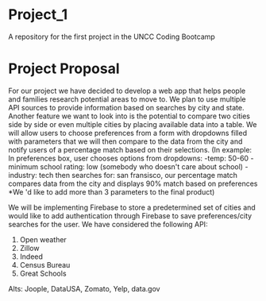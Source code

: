 # Project_1
A repository for the first project in the UNCC Coding Bootcamp

# Project Proposal

For our project we have decided to develop a web app that helps people and families research potential areas to move to. We plan to use multiple API sources to provide information based on searches by city and state. Another feature we want to look into is the potential to compare two cities side by side or even multiple cities by placing available data into a table. We will allow users to choose preferences from a form with dropdowns filled with parameters that we will then compare to the data from the city and notify users of a percentage match based on their selections. 
(In example: In preferences box, user chooses options from dropdowns: 
-temp: 50-60
-minimum school rating: low (somebody who doesn't care about school)
-industry: tech
then searches for: san fransisco, our percentage match compares data from the city and displays 90% match based on preferences
*We 'd like to add more than 3 parameters to the final product) 

We will be implementing Firebase to store a predetermined set of cities and would like to add authentication through Firebase to save preferences/city searches for the user. 
We have considered the following API:
1. Open weather
2. Zillow
3. Indeed
4. Census Bureau 
5. Great Schools

Alts: Joople, DataUSA, Zomato, Yelp,  data.gov

